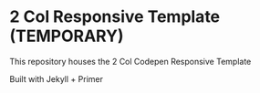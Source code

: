 # 2 Col Responsive Template (TEMPORARY)

This repository houses the 2 Col Codepen Responsive Template

Built with Jekyll + Primer
